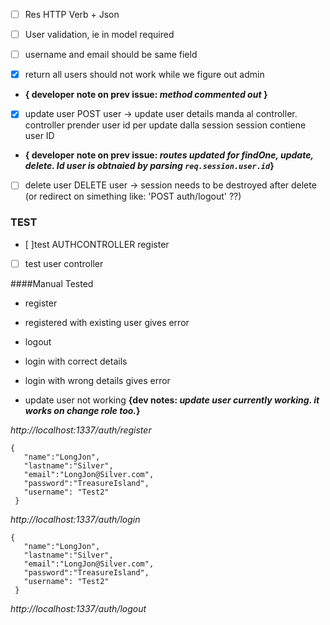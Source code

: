 - [ ] Res HTTP Verb + Json
- [ ] User validation, ie in model required
- [ ] username and email should be same field

- [X] return all users should not work while we figure out admin 

- **{ developer note on prev issue: _method commented out_ }**

- [X] update user
POST user -> update user details 
manda al controller.
controller prender user id per update dalla session
session contiene user ID 

- **{ developer note on prev issue: _routes updated for findOne, update, delete. Id user is obtnaied by parsing ``req.session.user.id``_}**

- [ ] delete user
DELETE user -> session needs to be destroyed after delete (or redirect on simething like: 'POST auth/logout' ??) 

### TEST
- [ ]test AUTHCONTROLLER register
- [ ] test user controller



####Manual Tested
- register
- registered with existing user gives error
- logout
- login with correct details
- login with wrong details gives error  

- update user not working 
**{dev notes: _update user currently working. it works on change role too._}**

_http://localhost:1337/auth/register_
```
{
   "name":"LongJon",
   "lastname":"Silver",
   "email":"LongJon@Silver.com",
   "password":"TreasureIsland",
   "username": "Test2"
 }
```
_http://localhost:1337/auth/login_
```
{
   "name":"LongJon",
   "lastname":"Silver",
   "email":"LongJon@Silver.com",
   "password":"TreasureIsland",
   "username": "Test2"
 }
```
_http://localhost:1337/auth/logout_
